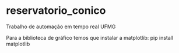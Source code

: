 # reservatorio_conico
Trabalho de automação em tempo real UFMG

Para a biblioteca de gráfico temos que instalar a matplotlib:
	pip install matplotlib